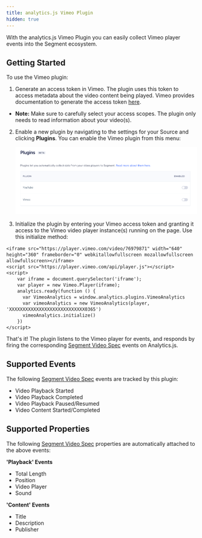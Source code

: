 ```yaml
---
title: analytics.js Vimeo Plugin
hidden: true
---
```


With the analytics.js Vimeo Plugin you can easily collect Vimeo player events into the Segment ecosystem.

## Getting Started
To use the Vimeo plugin:

1. Generate an access token in Vimeo. The plugin uses this token to access metadata about the video content being played. Vimeo provides documentation to generate the access token [here](https://developer.vimeo.com/api/guides/start#generate-access-token).
- **Note:** Make sure to carefully select your access scopes. The plugin only needs to read information about your video(s).

2. Enable a new plugin by navigating to the settings for your Source and clicking **Plugins**. You can enable the Vimeo plugin from this menu:

    ![the plugins setting screen](./images/youtube-vimeo-plugins-beta-2021-06-04.png)

3. Initialize the plugin by entering your Vimeo access token and granting it access to the Vimeo video player instance(s) running on the page. Use this initialize method:

```
<iframe src="https://player.vimeo.com/video/76979871" width="640" height="360" frameborder="0" webkitallowfullscreen mozallowfullscreen allowfullscreen></iframe>
<script src="https://player.vimeo.com/api/player.js"></script>
<script>
    var iframe = document.querySelector('iframe');
    var player = new Vimeo.Player(iframe);
    analytics.ready(function () {
      var VimeoAnalytics = window.analytics.plugins.VimeoAnalytics
      var vimeoAnalytics = new VimeoAnalytics(player, 'XXXXXXXXXXXXXXXXXXXXXXXXXXXX0365')
      vimeoAnalytics.initialize()
    })
</script>
```
That's it! The plugin listens to the Vimeo player for events, and responds by firing the corresponding [Segment Video Spec](https://segment.com/docs/connections/spec/video/) events on Analytics.js.

## Supported Events
The following [Segment Video Spec](https://segment.com/docs/connections/spec/video/) events are tracked by this plugin:
- Video Playback Started
- Video Playback Completed
- Video Playback Paused/Resumed
- Video Content Started/Completed

## Supported Properties
The following [Segment Video Spec](https://segment.com/docs/connections/spec/video/) properties are automatically attached to the above events:

**'Playback' Events**
- Total Length
- Position
- Video Player
- Sound

**'Content' Events**
- Title
- Description
- Publisher
